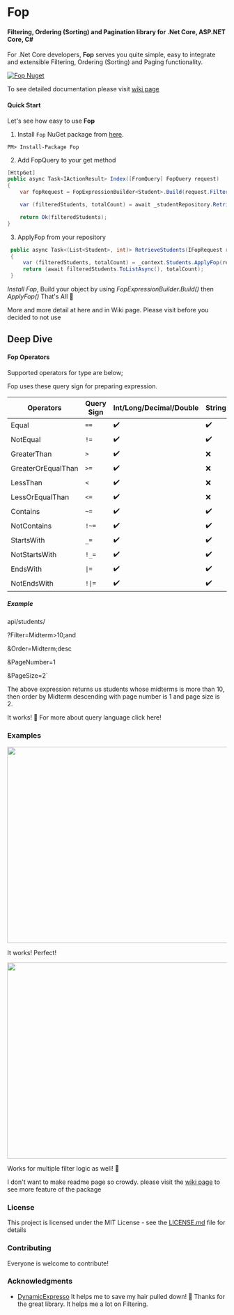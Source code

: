 # Fop
#### Filtering, Ordering (Sorting) and Pagination library for .Net Core, ASP.NET Core, C#

For .Net Core developers, **Fop** serves you quite simple, easy to integrate and extensible Filtering, Ordering (Sorting) and Paging functionality.

[![Fop Nuget](https://img.shields.io/nuget/v/Fop)](https://www.nuget.org/packages/Fop)

To see detailed documentation please visit [wiki page](https://github.com/arslanaybars/Fop/wiki)

#### Quick Start
Let's see how easy to use **Fop**

 1. Install `Fop` NuGet package from [here](https://www.nuget.org/packages/Fop/).
 ````
PM> Install-Package Fop
````
2. Add FopQuery to your get method
```csharp
[HttpGet]
public async Task<IActionResult> Index([FromQuery] FopQuery request)
{
    var fopRequest = FopExpressionBuilder<Student>.Build(request.Filter, request.Order, request.PageNumber, request.PageSize);

    var (filteredStudents, totalCount) = await _studentRepository.RetrieveStudents(fopRequest);

    return Ok(filteredStudents);
}
```
3. ApplyFop from your repository
```csharp
 public async Task<(List<Student>, int)> RetrieveStudents(IFopRequest request)
 {
     var (filteredStudents, totalCount) = _context.Students.ApplyFop(request);
     return (await filteredStudents.ToListAsync(), totalCount);
 }
```
*Install Fop*, Build your object by using *FopExpressionBuilder<Student>.Build()* then *ApplyFop()* 
That's All 🤘  

More and more detail at here and in Wiki page. Please visit before you decided to not use

## Deep Dive
#### Fop Operators
Supported operators for type are below;

Fop uses these query sign for preparing expression. 

|Operators          |Query Sign  |Int/Long/Decimal/Double |String | Char |DateTime|Guid|
|-------------------|------------|----|-------|------|--------|----|
|Equal              |`==`        | ✔️ | ✔️    | ✔️  | ✔️    | ✔️ |
|NotEqual           |`!=`        | ✔️ | ✔️    | ✔️  | ✔️    | ✔️ |
|GreaterThan        |`>`         | ✔️ | ❌    | ❌  | ✔️    | ❌ |
|GreaterOrEqualThan |`>=`        | ✔️ | ❌    | ❌  | ✔️    | ❌ |
|LessThan           |`<`         | ✔️ | ❌    | ❌  | ✔️    | ❌ |
|LessOrEqualThan    |`<=`        | ✔️ | ❌    | ❌  | ✔️    | ❌ |
|Contains           |`~=`        | ✔️ | ✔️    | ❌  | ❌    | ❌ |
|NotContains        |`!~=`       | ✔️ | ✔️    | ❌  | ❌    | ❌ |
|StartsWith         |`_=`        | ✔️ | ✔️    | ❌  | ❌    | ❌ |
|NotStartsWith      |`!_=`       | ✔️ | ✔️    | ❌  | ❌    | ❌ |
|EndsWith           |`\|=`       | ✔️ | ✔️    | ❌  | ❌    | ❌ |
|NotEndsWith        |`!\|=`      | ✔️ | ✔️    | ❌  | ❌    | ❌ |

##### Example
api/students/

?Filter=Midterm>10;and 

&Order=Midterm;desc

&PageNumber=1

&PageSize=2`

The above expression returns us students whose midterms is more than 10, then order by Midterm descending with page number is 1 and page size is 2.

It works! 🚀
For more about query language click here!

### Examples
<img src="https://user-images.githubusercontent.com/3358953/64111010-48ae2a80-cd8c-11e9-8398-c6e811bec5e7.png" width="800" height="450"/>

It works! Perfect!

<img src="https://user-images.githubusercontent.com/3358953/64111026-519efc00-cd8c-11e9-9d5d-4b86485afd6f.png" width="800" height="450"/>

Works for multiple filter logic as well! 🎉

I don't want to make readme page so crowdy. please visit the [wiki page](https://github.com/arslanaybars/Fop/wiki) to see more feature of the package

### License

This project is licensed under the MIT License - see the [LICENSE.md](LICENSE) file for details

### Contributing

Everyone is welcome to contribute!

### Acknowledgments

* [DynamicExpresso](https://github.com/davideicardi/DynamicExpresso/ "DynamicExpresso") It helps me to save my hair pulled down! 🙏 Thanks for the great library. It helps me a lot on Filtering.
